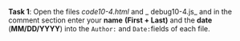 **Task 1**: Open the files _code10-4.html_ and _ debug10-4.js_ and in the comment section enter your **name** **(First + Last)** and the **date** (**MM/DD/YYYY**) into the `Author:` and `Date:`fields of each file.
